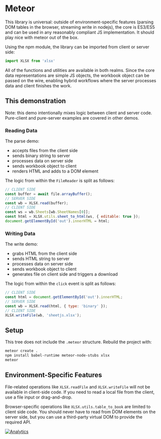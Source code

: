 # Meteor

This library is universal: outside of environment-specific features (parsing DOM
tables in the browser, streaming write in nodejs), the core is ES3/ES5 and can
be used in any reasonably compliant JS implementation.  It should play nice with
meteor out of the box.

Using the npm module, the library can be imported from client or server side:

```js
import XLSX from 'xlsx'
```

All of the functions and utilities are available in both realms. Since the core
data representations are simple JS objects, the workbook object can be passed on
the wire, enabling hybrid workflows where the server processes data and client
finishes the work.


## This demonstration

Note: this demo intentionally mixes logic between client and server code.
Pure-client and pure-server examples are covered in other demos.

### Reading Data

The parse demo:
- accepts files from the client side
- sends binary string to server
- processes data on server side
- sends workbook object to client
- renders HTML and adds to a DOM element

The logic from within the `FileReader` is split as follows:

```js
// CLIENT SIDE
const buffer = await file.arrayBuffer();
// SERVER SIDE
const wb = XLSX.read(buffer);
// CLIENT SIDE
const ws = wb.Sheets[wb.SheetNames[0]];
const html = XLSX.utils.sheet_to_html(ws, { editable: true });
document.getElementById('out').innerHTML = html;
```

### Writing Data

The write demo:
- grabs HTML from the client side
- sends HTML string to server
- processes data on server side
- sends workbook object to client
- generates file on client side and triggers a download

The logic from within the `click` event is split as follows:

```js
// CLIENT SIDE
const html = document.getElementById('out').innerHTML;
// SERVER SIDE
const wb = XLSX.read(html, { type: 'binary' });
// CLIENT SIDE
XLSX.writeFile(wb, 'sheetjs.xlsx');
```


## Setup

This tree does not include the `.meteor` structure.  Rebuild the project with:

```bash
meteor create .
npm install babel-runtime meteor-node-stubs xlsx
meteor
```


## Environment-Specific Features

File-related operations like `XLSX.readFile` and `XLSX.writeFile` will not be
available in client-side code. If you need to read a local file from the client,
use a file input or drag-and-drop.

Browser-specific operations like `XLSX.utils.table_to_book` are limited to
client side code. You should never have to read from DOM elements on the server
side, but you can use a third-party virtual DOM to provide the required API.

[![Analytics](https://ga-beacon.appspot.com/UA-36810333-1/SheetJS/js-xlsx?pixel)](https://github.com/SheetJS/js-xlsx)
